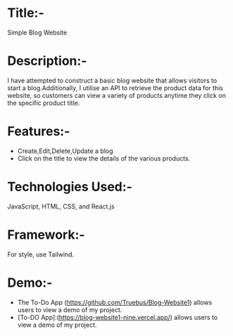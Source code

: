 # Title:-
Simple Blog Website
# Description:-
I have attempted to construct a basic blog website that allows visitors to start a blog.Additionally, I utilise an API to retrieve the product data for this website, so customers can view a variety of products anytime they click on the specific product title.
# Features:-
- Create,Edit,Delete,Update a blog
- Click on the title to view the details of the various products.
# Technologies Used:-
JavaScript, HTML, CSS, and React.js
# Framework:-
For style, use Tailwind.
# Demo:-
- The To-Do App (https://github.com/Truebus/Blog-Website1) allows users to view a demo of my project.
- [To-DO App]:(https://blog-website1-nine.vercel.app/) allows users to view a demo of my project.



